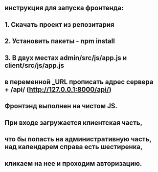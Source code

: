 ## инструкция для запуска фронтенда:
## 1. Скачать проект из репозитария
## 2. Установить пакеты - npm install
## 3. В двух местах admin/src/js/app.js и client/src/js/app.js
## в переменной _URL прописать адрес сервера + /api/ (http://127.0.0.1:8000/api/)

## Фронтэнд выполнен на чистом JS.
## При входе загружается клиентская часть,
## что бы попасть на административную часть, над календарем справа есть шестиренка,
## кликаем на нее и проходим авторизацию.
